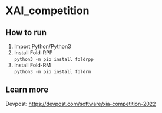 # XAI_competition

## How to run
1. Import Python/Python3
2. Install Fold-RPP   
``` python3 -m pip install foldrpp ```
3. Install Fold-RM   
``` python3 -m pip install foldrm ```

## Learn more
Devpost: https://devpost.com/software/xia-competition-2022
